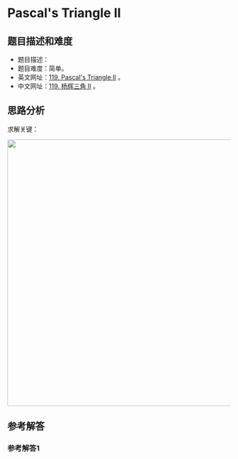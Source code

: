 # Pascal's Triangle II

## 题目描述和难度
+ 题目描述：
+ 题目难度：简单。
+ 英文网址：[119. Pascal's Triangle II](https://leetcode.com/problems/pascals-triangle-ii/description/)  。
+ 中文网址：[119. 杨辉三角 II](https://leetcode-cn.com/problems/pascals-triangle-ii/description/)  。
## 思路分析
求解关键：

<img src="https://liweiwei1419.github.io/images/leetcode-solution/" width="600">

## 参考解答
### 参考解答1

```java

```